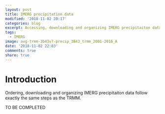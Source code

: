 ```yaml
---
layout: post
title: IMERG precipitation data
modified: '2018-11-02 20:17'
categories: blog
excerpt: Accessing, downloading and organizing IMERG precipitaiton data
tags:
  - IMERG
image: avg-trmm-3b43v7-precip_3B43_trmm_2001-2016_A
date: '2018-11-02 22:03'
comments: true
share: true
---
```


# Introduction

Ordering, downloading and organizing IMERG precipitaiton data follow exactly the same steps as the TRMM.

TO BE COMPLETED
